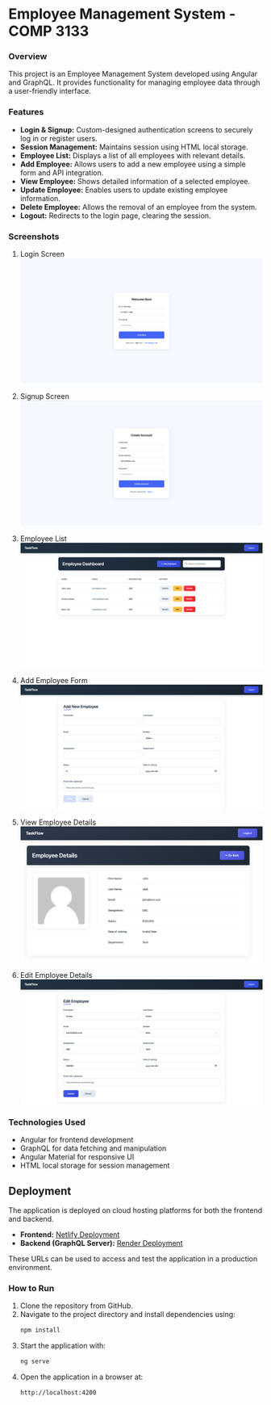 # Employee Management System - COMP 3133

### Overview

This project is an Employee Management System developed using Angular and GraphQL. It provides functionality for managing employee data through a user-friendly interface.

### Features

- **Login & Signup:** Custom-designed authentication screens to securely log in or register users.
- **Session Management:** Maintains session using HTML local storage.
- **Employee List:** Displays a list of all employees with relevant details.
- **Add Employee:** Allows users to add a new employee using a simple form and API integration.
- **View Employee:** Shows detailed information of a selected employee.
- **Update Employee:** Enables users to update existing employee information.
- **Delete Employee:** Allows the removal of an employee from the system.
- **Logout:** Redirects to the login page, clearing the session.

### Screenshots

1. Login Screen  
   ![Login Screen](./screenshots/log-in.png)

2. Signup Screen  
   ![Signup Screen](./screenshots/sign-in.png)

3. Employee List  
   ![Employee List](./screenshots/home-page.png)

4. Add Employee Form  
   ![Add Employee Form](./screenshots/add-employee.png)

5. View Employee Details  
   ![Employee Details](./screenshots/employee-details.png)

6. Edit Employee Details  
   ![ Edit Details](./screenshots/edit-employee.png)

### Technologies Used

- Angular for frontend development
- GraphQL for data fetching and manipulation
- Angular Material for responsive UI
- HTML local storage for session management

## Deployment

The application is deployed on cloud hosting platforms for both the frontend and backend.

- **Frontend:** [Netlify Deployment](https://101296759-assignment2.netlify.app/)
- **Backend (GraphQL Server):** [Render Deployment](https://one01296759-comp3133-assignment2.onrender.com/graphql)

These URLs can be used to access and test the application in a production environment.

### How to Run

1. Clone the repository from GitHub.
2. Navigate to the project directory and install dependencies using:
   ```bash
   npm install
   ```
3. Start the application with:
   ```bash
   ng serve
   ```
4. Open the application in a browser at:
   ```
   http://localhost:4200
   ```
